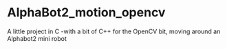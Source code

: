# AlphaBot2_motion_opencv
A little project in C -with a bit of C++ for the OpenCV bit, moving around an Alphabot2 mini robot
